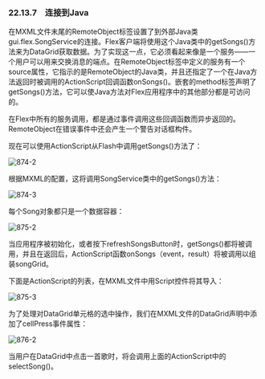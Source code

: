 ### 22.13.7　连接到Java

在MXML文件末尾的RemoteObject标签设置了到外部Java类gui.flex.SongService的连接。Flex客户端将使用这个Java类中的getSongs()方法来为DataGrid获取数据。为了实现这一点，它必须看起来像是一个服务——一个用户可以用来交换消息的端点。在RemoteObject标签中定义的服务有一个source属性，它指示的是RemoteObject的Java类，并且还指定了一个在Java方法返回时被调用的ActionScript回调函数onSongs()。嵌套的method标签声明了getSongs()方法，它可以使Java方法对Flex应用程序中的其他部分都是可访问的。

在Flex中所有的服务调用，都是通过事件调用这些回调函数而异步返回的。RemoteObject在错误事件中还会产生一个警告对话框构件。

现在可以使用ActionScript从Flash中调用getSongs()方法了：

![874-2](../Images/image03902.jpeg)

根据MXML的配置，这将调用SongService类中的getSongs()方法：

![874-3](../Images/image03903.jpeg)

每个Song对象都只是一个数据容器：

![875-2](../Images/image03904.jpeg)

当应用程序被初始化，或者按下refreshSongsButton时，getSongs()都将被调用，并且在返回后，ActionScript函数onSongs（event，result）将被调用以组装songGrid。

下面是ActionScript的列表，在MXML文件中用Script控件将其导入：

![875-3](../Images/image03905.jpeg)

为了处理对DataGrid单元格的选中操作，我们在MXML文件的DataGrid声明中添加了cellPress事件属性：

![876-2](../Images/image03906.jpeg)

当用户在DataGrid中点击一首歌时，将会调用上面的ActionScript中的selectSong()。